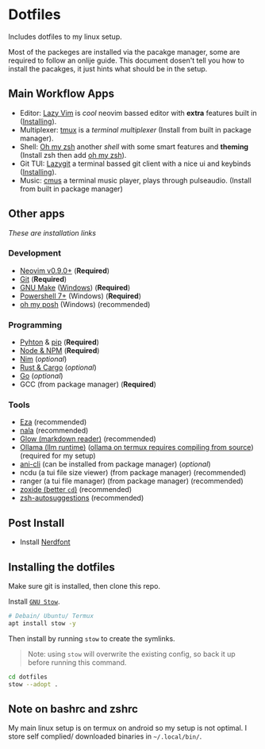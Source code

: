 # Dotfiles
Includes dotfiles to my linux setup.

Most of the packeges are installed via the pacakge manager, some are required to follow an onlije guide. 
This document dosen't tell you how to install the pacakges, 
it just hints what should be in the setup.

## Main Workflow Apps
- Editor: [Lazy Vim](https://www.lazyvim.org/) is *cool* neovim bassed editor with **extra** features built in ([Installing](https://lazyvim.org/installation)).
- Multiplexer: [tmux](https://github.com/tmux/tmux) is a *terminal multiplexer* (Install from built in package manager).
- Shell: [Oh my zsh](https://ohmyz.sh/) another *shell* with some smart features and **theming** (Install zsh then add [oh my zsh](https://github.com/ohmyzsh/ohmyzsh/wiki#welcome-to-oh-my-zsh)).
- Git TUI: [Lazygit](https://github.com/jesseduffield/lazygit) a terminal bassed git client with a nice ui and keybinds ([Installing](https://github.com/jesseduffield/lazygit#installation)).
- Music: [cmus](https://cmus.github.io/) a terminal music player, plays through pulseaudio. (Install from built in package manager)

## Other apps
*These are installation links*

### Development
- [Neovim v0.9.0+](https://github.com/neovim/neovim/wiki/Installing-Neovim) (**Required**)
- [Git](https://cli.github.com/) (**Required**)
- [GNU Make](https://www.gnu.org/software/make/) ([Windows](https://gnuwin32.sourceforge.net/packages/make.htm)) (**Required**)
- [Powershell 7+](https://learn.microsoft.com/en-us/powershell/scripting/whats-new/migrating-from-windows-powershell-51-to-powershell-7?view=powershell-7.2) (Windows) (**Required**)
- [oh my posh](https://ohmyposh.dev/) (Windows) (recommended)

### Programming
- [Pyhton](https://www.python.org/) & [pip](https://pypi.org/project/pip/) (**Required**)
- [Node & NPM](https://nodejs.org/) (**Required**)
- [Nim](https://nim-lang.org/install.html) (*optional*)
- [Rust & Cargo](https://www.rust-lang.org/tools/install) (*optional*)
- [Go](https://go.dev/) (*optional*)
- GCC (from package manager) (**Required**)

### Tools
- [Eza](https://eza.rocks/) (recommended)
- [nala](https://gitlab.com/volian/nala) (recommended)
- [Glow (markdown reader)](https://github.com/charmbracelet/glow) (recommended)
- [Ollama (llm runtime)](https://github.com/ollama/ollama) ([ollama on termux requires compiling from source](https://gitlab.com/-/snippets/3682973)) (required for my setup) 
- [ani-cli](https://github.com/pystardust/ani-cli) (can be installed from package manager) (*optional*)
- ncdu (a tui file size viewer) (from package manager) (recommended)
- ranger (a tui file manager) (from package manager) (recommended)
- [zoxide (better `cd`)](https://github.com/ajeetdsouza/zoxide) (recommended)
- [zsh-autosuggestions](https://github.com/zsh-users/zsh-autosuggestions) (recommended)

## Post Install
- Install [Nerdfont](https://www.nerdfonts.com/)

## Installing the dotfiles
Make sure git is installed, then clone this repo.

Install [`GNU Stow`](https://www.gnu.org/software/stow/).
```bash
# Debain/ Ubuntu/ Termux
apt install stow -y
```
Then install by running `stow` to create the symlinks.
> Note: using `stow` will overwrite the existing config, 
so back it up before running this command.
```bash
cd dotfiles
stow --adopt .
```

## Note on bashrc and zshrc
My main linux setup is on termux on android so my setup is not optimal.
I store self complied/ downloaded binaries in `~/.local/bin/`.  
